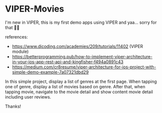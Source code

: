 # VIPER-Movies

I'm new in VIPER, this is my first demo apps using VIPER and yaa... sorry for that 🙏🏼

references:
- https://www.dicoding.com/academies/209/tutorials/11402 (VIPER module)
- https://betterprogramming.pub/how-to-implement-viper-architecture-in-your-ios-app-rest-api-and-kingfisher-f494a0891c43
- https://medium.com/cr8resume/viper-architecture-for-ios-project-with-simple-demo-example-7a07321dbd29


In this simple project, display a list of genres at the first page. When tapping one of genre, display a list of movies based on genre. After that, when tapping movie, navigate to the movie detail and show content movie detail including user reviews.

Thanks!
